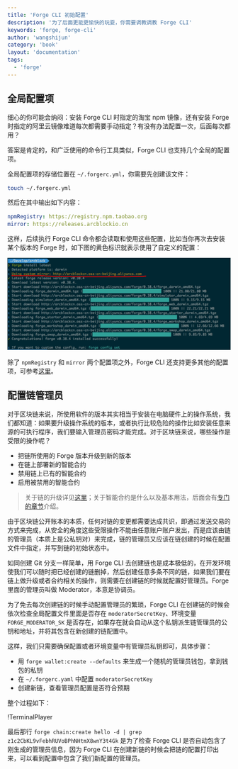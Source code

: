 ```yaml
---
title: 'Forge CLI 初始配置'
description: '为了后面更能更愉快的玩耍，你需要调教调教 Forge CLI'
keywords: 'forge, forge-cli'
author: 'wangshijun'
category: 'book'
layout: 'documentation'
tags:
  - 'forge'
---
```


## 全局配置项

细心的你可能会纳闷：安装 Forge CLI 时指定的淘宝 npm 镜像，还有安装 Forge 时指定的阿里云镜像难道每次都需要手动指定？有没有办法配置一次，后面每次都用？

答案是肯定的，和广泛使用的命令行工具类似，Forge CLI 也支持几个全局的配置项。

全局配置项的存储位置在 `~/.forgerc.yml`，你需要先创建该文件：

```bash
touch ~/.forgerc.yml
```

然后在其中输出如下内容：

```yaml
npmRegistry: https://registry.npm.taobao.org
mirror: https://releases.arcblockio.cn
```

这样，后续执行 Forge CLI 命令都会读取和使用这些配置，比如当你再次去安装某个版本的 Forge 时，如下图的黄色标识就表示使用了自定义的配置：

![Custom Mirror](./images/custom-mirror.png)

除了 `npmRegistry` 和 `mirror` 两个配置项之外，Forge CLI 还支持更多其他的配置项，可参考[这里](../../9-customization/global-config)。

## 配置链管理员

对于区块链来说，所使用软件的版本其实相当于安装在电脑硬件上的操作系统，我们都知道：如果要升级操作系统的版本，或者执行比较危险的操作比如安装任意来源的可执行程序，我们要输入管理员密码才能完成。对于区块链来说，哪些操作是受限的操作呢？

- 把链所使用的 Forge 版本升级到新的版本
- 在链上部署新的智能合约
- 禁用链上已有的智能合约
- 启用被禁用的智能合约

> 关于链的升级详见[这里](../../2-manage-chain-node/upgrade-chain)；关于智能合约是什么以及基本用法，后面会有[专门的章节](../../6-working-with-contracts)介绍。

由于区块链公开账本的本质，任何对链的变更都需要达成共识，即通过发送交易的方式来完成，从安全的角度这些受限操作不能由任意账户账户发出，而是应该由链的管理员（本质上是公私钥对）来完成，链的管理员又应该在链创建的时候在配置文件中指定，并写到链的初始状态中。

如同创建 Git 分支一样简单，用 Forge CLI 去创建链也是成本极低的，在开发环境使我们可以随时把已经创建的链删掉，然后创建任意多条不同的链，如果我们要在链上做升级或者合约相关的操作，则需要在创建链的时候就配置好管理员。Forge 里面的管理员叫做 Moderator，本意是协调员。

为了免去每次创建链的时候手动配置管理员的繁琐，Forge CLI 在创建链的时候会依次检查全局配置文件里面是否存在 `moderatorSecretKey`、环境变量 `FORGE_MODERATOR_SK` 是否存在，如果存在就会自动从这个私钥派生链管理员的公钥和地址，并将其包含在新创建的链配置中。

这样，我们只需要确保配置或者环境变量中有管理员私钥即可，具体步骤：

- 用 `forge wallet:create --defaults` 来生成一个随机的管理员钱包，拿到钱包的私钥
- 在 `~/.forgerc.yaml` 中配置 `moderatorSecretKey`
- 创建新链，查看管理员配置是否符合预期

整个过程如下：

!TerminalPlayer[](./images/3-config-moderator.yml)

最后那行 `forge chain:create hello -d | grep z1c2CbKL9vFebhRUVoBPhNHtmX8wnY3t4Gk` 是为了检查 Forge CLI 是否自动包含了刚生成的管理员信息，因为 Forge CLI 在创建新链的时候会把链的配置打印出来，可以看到配置中包含了我们新配置的管理员。
